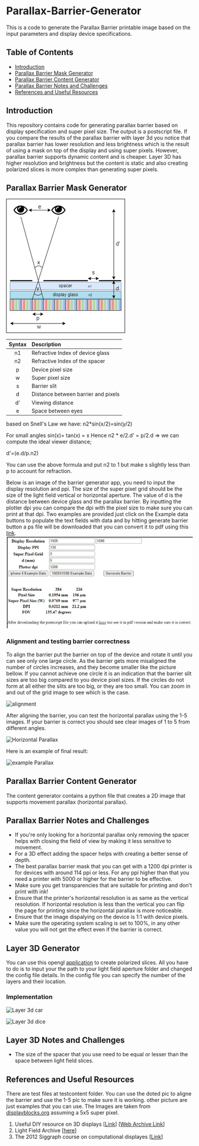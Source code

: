 # Parallax-Barrier-Generator
This is a code to generate the Parallax Barrier printable image based on the input parameters and display device specifications.


## Table of Contents

- [Introduction](#introduction)
- [Parallax Barrier Mask Generator](#parallax-barrier-mask-generator)
- [Parallax Barrier Content Generator](#parallax-barrier-content-generator)
- [Parallax Barrier Notes and Challenges](#parallax-barrier-notes-and-challenges)
- [References and Useful Resources](#references-and-useful-resources)


## Introduction

This repository contains code for generating parallax barrier based on display specification and super pixel size. The output is a postscript file.
If you compare the results of the parallax barrier with layer 3d you notice that parallax barrier has lower resolution and less brightness which is the result of using a mask on top of the display and using super pixels. However, parallax barrier supports dynamic content and is cheaper. Layer 3D has higher resolution and brightness but the content is static and also creating polarized slices is more complex than generating super pixels. 

## Parallax Barrier Mask Generator

![Parralax Barrier Image](pics/fig-pb.jpg)

| Syntax      | Description                             |
| :---:       |    :----                                |
| n1          | Refractive Index of device glass        |
| n2          | Refractive Index of the spacer          |
| p           | Device pixel size                       |
| w           | Super pixel size                        |
| s           | Barrier slit                            |
| d           | Distance between barrier and pixels     |
| d'          | Viewing distance                        |
| e           | Space between eyes                      |


based on Snell's Law we have: n2*sin(x/2)=sin(y/2)

For small angles sin(x)= tan(x) = x Hence n2 * e/2.d' = p/2.d => we can compute the ideal viewer distance;

d'=(e.d/p.n2)

You can use the above formula and put n2 to 1 but make s slightly less than p to account for refraction.

Below is an image of the barrier generator app, you need to input the display resolution and ppi. The size of the super pixel grid should be the size of the light field vertical or horizontal aperture. The value of d is the distance between device glass and the parallax barrier. By inputting the plotter dpi you can compare the dpi with the pixel size to make sure you can print at that dpi.
Two examples are provided just click on the Example data buttons  to populate the text fields with data and by hitting generate barrier button a ps file will be downloaded that you can convert it to pdf using this [link](https://ehubsoft.herokuapp.com/psviewer/). 
![alignment](pics/app.jpg)


### Alignment and testing barrier correctness

To align the barrier put the barrier on top of the device and rotate it until you can see only one large circle. As the barrier gets more misaligned the number of circles increases, and they become smaller like the picture bellow. If you cannot achieve one circle it is an indication that the barrier slit sizes are too big compared to you device pixel sizes. If the circles do not form at all either the slits are too big, or they are too small. You can zoom in and out of the grid image to see which is the case.

![alignment](pics/alignment.gif)

After aligning the barrier, you can test the horizontal parallax using the 1-5 images. If your barrier is correct you should see clear images of 1 to 5 from different angles.

![Horizontal Parallax](pics/hp.gif)

Here is an example of final result:


![example Parallax](pics/bunny3d.gif)


## Parallax Barrier Content Generator
The content generator contains a python file that creates a 2D image that supports movement parallax (horizontal parallax). 
## Parallax Barrier Notes and Challenges
- If you're only looking for a horizontal parallax only removing the spacer helps with closing the field of view by making it less sensitive to movement.
- For a 3D effect adding the spacer helps with creating a better sense of depth.
- The best parallax barrier mask that you can get with a 1200 dpi printer is for devices with around 114 ppi or less. For any ppi higher than that you need a printer with 5000 or higher for the barrier to be effective.
- Make sure you get transparencies that are suitable for printing and don't print with ink!
- Ensure that the printer's horizontal resolution is as same as the vertical resolution. If horizontal resolution is less than the vertical you can flip the page for printing since the horizontal parallax is more noticeable.
- Ensure that the image dispalying on the device is 1:1 with device pixels.
- Make sure the operating system scaling is set to 100%, in any other value you will not get the effect even if the barrier is correct. 

## Layer 3D Generator
You can use this opengl [application](https://web.media.mit.edu/~gordonw/courses/ComputationalDisplays/GPUSolverSART-1.0.zip) to create polarized slices. All you have to do is to input your the path to your light field aperture folder and changed the config file details.
In the config file you can specify the number of the layers and their location.

### Implementation

![Layer 3d car](pics/layer3dCar.gif)

![Layer 3d dice](pics/layer3DDice.gif)


## Layer 3D Notes and Challenges
- The size of the spacer that you use need to be equal or lesser than the space between light field slices.
## References and Useful Resources


There are test files at testcontent folder. You can use the doted pic to aligne the barrier and use the 1-5 pic to make sure it is working. other picture are just examples that you can use. The Images are taken from [displayblocks.org](http://displayblocks.org/) assuming a 5x5 super pixel. 

1. Useful DIY resource on 3D displays [[Link](http://displayblocks.org/)] [[Web Archive Link](http://web.archive.org/web/20200711145216/http://displayblocks.org/)]
2. Light Field Archive [[here](https://web.media.mit.edu/~gordonw/SyntheticLightFields/index.php)]
3. The 2012 Siggraph course on computational displayes [[Link](https://web.media.mit.edu/~gordonw/courses/ComputationalDisplays/#notes)]


